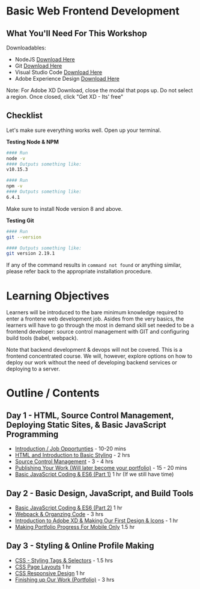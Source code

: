 # Basic Web Frontend Development


## What You'll Need For This Workshop

Downloadables:
- NodeJS [Download Here](https://nodejs.org/en/download)
- Git [Download Here](https://git-scm.com/downloads)
- Visual Studio Code [Download Here](https://code.visualstudio.com/download)
- Adobe Experience Design [Download Here](https://www.adobe.com/products/xd.html)

Note: For Adobe XD Download, close the modal that pops up. Do not select a region. Once closed, click "Get XD - Its' free"

## Checklist

Let's make sure everything works well. Open up your terminal.

__Testing Node & NPM__
```bash
#### Run
node -v
#### Outputs something like:
v10.15.3

#### Run
npm -v
#### Outputs something like:
6.4.1
```

Make sure to install Node version 8 and above.

__Testing Git__
```bash
#### Run
git --version

#### Outputs something like:
git version 2.19.1
```

If any of the command results in `command not found` or anything similar, please refer back to the appropriate installation procedure.

# Learning Objectives

Learners will be introduced to the bare minimum knowledge required to enter a frontene web development job. Asides from the very basics, the learners will have to go through the most in demand skill set needed to be a frontend developer: source control management with GIT and configuring build tools (babel, webpack).

Note that backend development & devops will not be covered. This is a frontend concentrated course. We will, however, explore options on how to deploy our work without the need of developing backend services or deploying to a server. 

# Outline / Contents

## Day 1 - HTML, Source Control Management, Deploying Static Sites, & Basic JavaScript Programming 
- [Introduction / Job Opportunties]() - 10-20 mins
- [HTML and Introduction to Basic Styling](/modules/html/index.md) - 2 hrs
- [Source Control Management](/modules/git.md) - 3 - 4 hrs
- [Publishing Your Work (Will later become your portfolio)]() - 15 - 20 mins
- [Basic JavaScript Coding & ES6 (Part 1)]() 1 hr (If we still have time)

## Day 2 - Basic Design, JavaScript, and Build Tools
- [Basic JavaScript Coding & ES6 (Part 2)]() 1 hr
- [Webpack & Organzing Code]() - 3 hrs
- [Introduction to Adobe XD & Making Our First Design & Icons]() - 1 hr
- [Making Portfolio Progress For Mobile Only]() 1.5 hr

## Day 3 - Styling & Online Profile Making
- [CSS - Styling Tags & Selectors]() - 1.5 hrs
- [CSS Page Layouts]() 1 hr
- [CSS Responsive Design]() 1 hr
- [Finishing up Our Work (Portfolio)]() - 3 hrs
